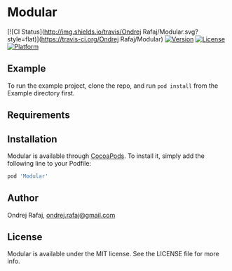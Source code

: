# Modular

[![CI Status](http://img.shields.io/travis/Ondrej Rafaj/Modular.svg?style=flat)](https://travis-ci.org/Ondrej Rafaj/Modular)
[![Version](https://img.shields.io/cocoapods/v/Modular.svg?style=flat)](http://cocoapods.org/pods/Modular)
[![License](https://img.shields.io/cocoapods/l/Modular.svg?style=flat)](http://cocoapods.org/pods/Modular)
[![Platform](https://img.shields.io/cocoapods/p/Modular.svg?style=flat)](http://cocoapods.org/pods/Modular)

## Example

To run the example project, clone the repo, and run `pod install` from the Example directory first.

## Requirements

## Installation

Modular is available through [CocoaPods](http://cocoapods.org). To install
it, simply add the following line to your Podfile:

```ruby
pod 'Modular'
```

## Author

Ondrej Rafaj, ondrej.rafaj@gmail.com

## License

Modular is available under the MIT license. See the LICENSE file for more info.

